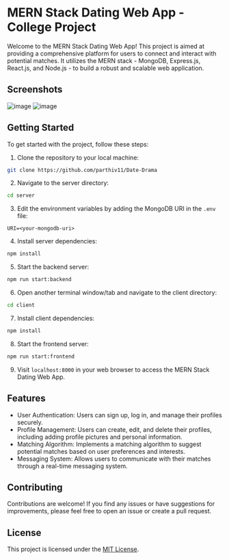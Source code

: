 # MERN Stack Dating Web App - College Project

Welcome to the MERN Stack Dating Web App! This project is aimed at providing a comprehensive platform for users to connect and interact with potential matches. It utilizes the MERN stack - MongoDB, Express.js, React.js, and Node.js - to build a robust and scalable web application. 

## Screenshots
![image](https://github.com/parthiv11/dating-drama/assets/75653580/06818b4b-a6e0-4fe3-9a9c-cf5cf5346032)
![image](https://github.com/parthiv11/dating-drama/assets/75653580/db3a3575-8ec3-4bb3-94ca-d9aac3207d22)


## Getting Started

To get started with the project, follow these steps:

1. Clone the repository to your local machine:

```bash
git clone https://github.com/parthiv11/Date-Drama
```

2. Navigate to the server directory:

```bash
cd server
```

3. Edit the environment variables by adding the MongoDB URI in the `.env` file:

```
URI=<your-mongodb-uri>
```

4. Install server dependencies:

```bash
npm install
```

5. Start the backend server:

```bash
npm run start:backend
```

6. Open another terminal window/tab and navigate to the client directory:

```bash
cd client
```

7. Install client dependencies:

```bash
npm install
```

8. Start the frontend server:

```bash
npm run start:frontend
```

9. Visit `localhost:8000` in your web browser to access the MERN Stack Dating Web App.

## Features

- User Authentication: Users can sign up, log in, and manage their profiles securely.
- Profile Management: Users can create, edit, and delete their profiles, including adding profile pictures and personal information.
- Matching Algorithm: Implements a matching algorithm to suggest potential matches based on user preferences and interests.
- Messaging System: Allows users to communicate with their matches through a real-time messaging system.

## Contributing

Contributions are welcome! If you find any issues or have suggestions for improvements, please feel free to open an issue or create a pull request.

## License

This project is licensed under the [MIT License](LICENSE).
